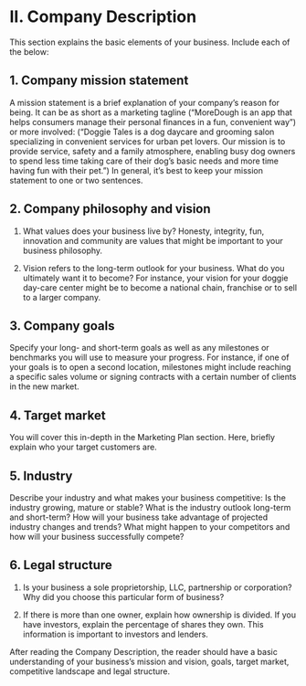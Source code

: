 # II. Company Description

This section explains the basic elements of your business. Include each of the below: 

## 1. Company mission statement
A mission statement is a brief explanation of your company’s reason for being. It can be as short as a marketing tagline (“MoreDough is an app that helps consumers manage their personal finances in a fun, convenient way”) or more involved: (“Doggie Tales is a dog daycare and grooming salon specializing in convenient services for urban pet lovers. Our mission is to provide service, safety and a family atmosphere, enabling busy dog owners to spend less time taking care of their dog’s basic needs and more time having fun with their pet.”) In general, it’s best to keep your mission statement to one or two sentences. 
 
## 2. Company philosophy and vision
1. What values does your business live by? Honesty, integrity, fun, innovation and community are values that might be important to your business philosophy. 

2. Vision refers to the long-term outlook for your business. What do you ultimately want it to become? For instance, your vision for your doggie day-care center might be to become a national chain, franchise or to sell to a larger company. 

## 3. Company goals
Specify your long- and short-term goals as well as any milestones or benchmarks you will use to measure your progress. For instance, if one of your goals is to open a second location, milestones might include reaching a specific sales volume or signing contracts with a certain number of clients in the new market. 

## 4. Target market
You will cover this in-depth in the Marketing Plan section. Here, briefly explain who your target customers are. 

## 5. Industry 
Describe your industry and what makes your business competitive: Is the industry growing, mature or stable? What is the industry outlook long-term and short-term? How will your business take advantage of projected industry changes and trends? What might happen to your competitors and how will your business successfully compete? 

##    6. Legal structure 
1. Is your business a sole proprietorship, LLC, partnership or corporation? Why did you choose this particular form of business? 

2. If there is more than one owner, explain how ownership is divided. If you have investors, explain the percentage of shares they own. This information is important to investors and lenders. 

After reading the Company Description, the reader should have a basic understanding of your business’s mission and vision, goals, target market, competitive landscape and legal structure.
